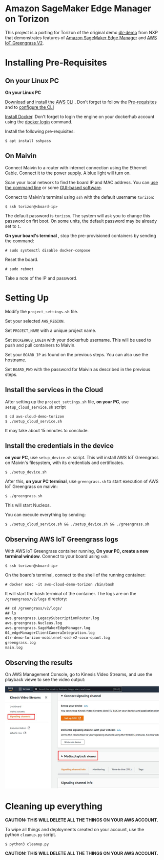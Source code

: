 # Amazon SageMaker Edge Manager on Torizon #

This project is a porting for Torizon of the original demo [dlr-demo](https://github.com/NXPmicro/meta-aws/tree/aws-cloud-demo-video-kvs/recipes-devtools/amazon-sagemaker-neo/dlr-demo) from NXP that demonstrates features of [Amazon SageMaker Edge Manager](https://docs.aws.amazon.com/sagemaker/latest/dg/edge.html) and [AWS IoT Greengrass V2](https://docs.aws.amazon.com/greengrass/v2/developerguide/greengrass-v2-whats-new.html).

# Installing Pre-Requisites #

## On your Linux PC ##

**On your Linux PC**

[Download and install the AWS CLI](http://docs.aws.amazon.com/cli/latest/userguide/installing.html) . Don't forget to follow the [Pre-requisites](https://docs.aws.amazon.com/cli/latest/userguide/getting-started-prereqs.html) and to [configure the CLI](https://docs.aws.amazon.com/cli/latest/userguide/cli-configure-quickstart.html)

[Install Docker](https://docs.docker.com/get-docker/). Don't forget to login the engine on your dockerhub account using the [docker login](https://docs.docker.com/engine/reference/commandline/login/) command.

Install the following pre-requisites:
```
$ apt install sshpass
```

## On Maivin ##

Connect Maivin to a router with internet connection using the Ethernet Cable. Connect it to the power supply. A blue light will turn on.

Scan your local network to find the board IP and MAC address. You can [use the command line](https://developer-archives.toradex.com/knowledge-base/scan-your-local-network-to-find-the-board-ip-and-mac-address) or some [GUI-based software](https://angryip.org/download/#linux).

Connect to Maivin's terminal using `ssh` with the default username `torizon`:

```
$ ssh torizon@<board-ip>
```

The default password is `torizon`. The system will ask you to change this password on firt boot. On some units, the default password may be already set to `1`.

**On your board's terminal** , stop the pre-provisioned containers by sending the command:

```
# sudo systemctl disable docker-compose
```

Reset the board.

```
# sudo reboot
```

Take a note of the IP and password.

# Setting Up #

Modify the `project_settings.sh` file.

Set your selected `AWS_REGION`.

Set `PROJECT_NAME` with a unique project name.

Set `DOCKERHUB_LOGIN` with your dockerhub username. This will be used to push and pull containers to Maivin.

Set your `BOARD_IP` as found on the previous steps. You can also use the hostname.

Set `BOARD_PWD` with the password for Maivin as described in the previous steps.

## Install the services in the Cloud ##

After setting up the `project_settings.sh` file, **on your PC**, use `setup_cloud_service.sh` script

```
$ cd aws-cloud-demo-torizon
$ ./setup_cloud_service.sh
```

It may take about 15 minutes to conclude.

## Install the credentials in the device ##

**on your PC**, use `setup_device.sh` script. This will install AWS IoT Greengrass on Maivin's filesystem, with its credentials and certificates.

```
$ ./setup_device.sh
```

After this, **on your PC terminal**, use `greengrass.sh` to start execution of AWS IoT Greengrass on maivin:


```
$ ./greengrass.sh
```

This will start Nucleos.

You can execute everything by sending:

```
$ ./setup_cloud_service.sh && ./setup_device.sh && ./greengrass.sh
```

## Observing AWS IoT Greengrass logs ##

With AWS IoT Greengrass container running, **On your PC, create a new terminal window**. Connect to your board using `ssh`:

```
$ ssh torizon@<board-ip>
```

On the board's terminal, connect to the shell of the running container:

```
# docker exec -it aws-cloud-demo-torizon /bin/bash
```

It will start the bash terminal of the container. The logs are on the `/greengrass/v2/logs` directory:

```
## cd /greengrass/v2/logs/
## ls
aws.greengrass.LegacySubscriptionRouter.log
aws.greengrass.Nucleus.log
aws.greengrass.SageMakerEdgeManager.log
04_edgeManagerClientCameraIntegration.log
dlr-demo-torizon-mobilenet-ssd-v2-coco-quant.log
greengrass.log
main.log
```

## Observing the results ##

On AWS Management Console, go to Kinesis Video Streams, and use the playback viewe to see the video output:


![](kinesis-signaling.jpg)

# Cleaning up everything #

**CAUTION: THIS WILL DELETE ALL THE THINGS ON YOUR AWS ACCOUNT.**

To wipe all things and deployments created on your account, use the python `cleanup.py` script.

```
$ python3 cleanup.py
```

**CAUTION: THIS WILL DELETE ALL THE THINGS ON YOUR AWS ACCOUNT.**
